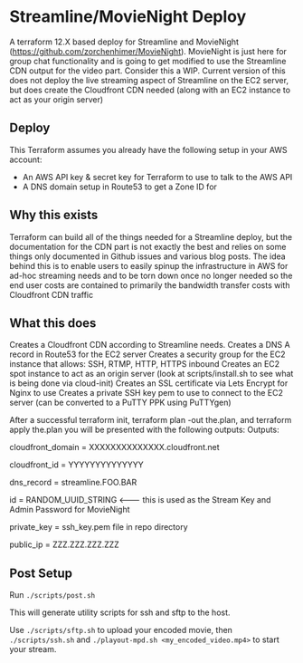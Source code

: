 # Streamline/MovieNight Deploy

A terraform 12.X based deploy for Streamline and MovieNight (https://github.com/zorchenhimer/MovieNight). MovieNight is just here for group chat
functionality and is going to get modified to use the Streamline CDN output for the video part. Consider this a WIP. Current version of this
does not deploy the live streaming aspect of Streamline on the EC2 server, but does create the Cloudfront CDN needed (along with an EC2 instance
to act as your origin server)

## Deploy
This Terraform assumes you already have the following setup in your AWS account:

* An AWS API key & secret key for Terraform to use to talk to the AWS API
* A DNS domain setup in Route53 to get a Zone ID for

## Why this exists
Terraform can build all of the things needed for a Streamline deploy, but the documentation for the CDN part is not exactly the best and relies on some things only documented in Github issues and various blog posts. The idea behind this is to enable users to easily spinup the infrastructure in AWS for ad-hoc streaming needs and to be torn down once no longer needed so the end user costs are contained to primarily the bandwidth transfer costs with Cloudfront CDN traffic

## What this does
Creates a Cloudfront CDN according to Streamline needs.
Creates a DNS A record in Route53 for the EC2 server
Creates a security group for the EC2 instance that allows: SSH, RTMP, HTTP, HTTPS inbound
Creates an EC2 spot instance to act as an origin server (look at scripts/install.sh to see what is being done via cloud-init)
Creates an SSL certificate via Lets Encrypt for Nginx to use
Creates a private SSH key pem to use to connect to the EC2 server (can be converted to a PuTTY PPK using PuTTYgen)

After a successful terraform init, terraform plan -out the.plan, and terraform apply the.plan you will be presented with the following outputs:
Outputs:

cloudfront_domain = XXXXXXXXXXXXXX.cloudfront.net

cloudfront_id = YYYYYYYYYYYYYY

dns_record = streamline.FOO.BAR

id = RANDOM_UUID_STRING <--- this is used as the Stream Key and Admin Password for MovieNight

private_key = ssh_key.pem file in repo directory

public_ip = ZZZ.ZZZ.ZZZ.ZZZ

## Post Setup

Run `./scripts/post.sh`

This will generate utility scripts for ssh and sftp to the host. 

Use `./scripts/sftp.sh` to upload your encoded movie, then `./scripts/ssh.sh` and `./playout-mpd.sh <my_encoded_video.mp4>` to start your stream.